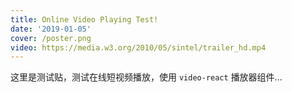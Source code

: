 ```yaml
---
title: Online Video Playing Test!
date: '2019-01-05'
cover: /poster.png
video: https://media.w3.org/2010/05/sintel/trailer_hd.mp4
---
```



这里是测试贴，测试在线短视频播放，使用 `video-react` 播放器组件...
